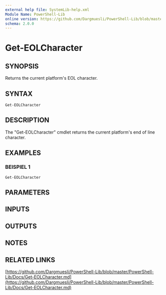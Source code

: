 ```yaml
---
external help file: SystemLib-help.xml
Module Name: PowerShell-Lib
online version: https://github.com/Dargmuesli/PowerShell-Lib/blob/master/PowerShell-Lib/Docs/Get-EOLCharacter.md
schema: 2.0.0
---
```


# Get-EOLCharacter

## SYNOPSIS
Returns the current platform's EOL character.

## SYNTAX

```
Get-EOLCharacter
```

## DESCRIPTION
The "Get-EOLCharacter" cmdlet returns the current platform's end of line character.

## EXAMPLES

### BEISPIEL 1
```
Get-EOLCharacter
```

## PARAMETERS

## INPUTS

## OUTPUTS

## NOTES

## RELATED LINKS

[https://github.com/Dargmuesli/PowerShell-Lib/blob/master/PowerShell-Lib/Docs/Get-EOLCharacter.md](https://github.com/Dargmuesli/PowerShell-Lib/blob/master/PowerShell-Lib/Docs/Get-EOLCharacter.md)


